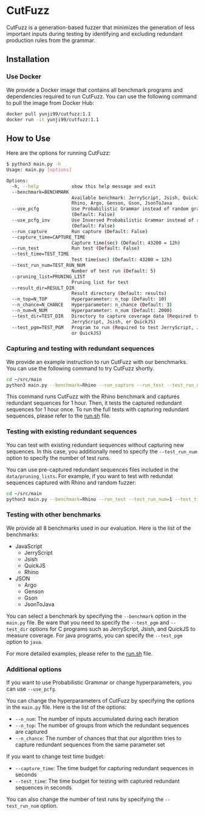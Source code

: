 # CutFuzz

CutFuzz is a generation-based fuzzer that minimizes the generation of less important inputs during testing by identifying and excluding redundant production rules from the grammar.
<!-- 논문 링크/파일 추가 -->

## Installation

### Use Docker

We provide a Docker image that contains all benchmark programs and dependencies required to run CutFuzz. You can use the following command to pull the image from Docker Hub:

```bash
docker pull yunji99/cutfuzz:1.1
docker run -it yunji99/cutfuzz:1.1
```

## How to Use

Here are the options for running CutFuzz:

```bash
$ python3 main.py -h
Usage: main.py [options]

Options:
  -h, --help            show this help message and exit
  --benchmark=BENCHMARK
                        Available benchmark: JerryScript, Jsish, QuickJS,
                        Rhino, Argo, Genson, Gson, JsonToJava
  --use_pcfg            Use Probabilistic Grammar instead of random grammar
                        (Default: False)
  --use_pcfg_inv        Use Inversed Probabilistic Grammar instead of random grammar
                        (Default: False)
  --run_capture         Run capture (Default: False)
  --capture_time=CAPTURE_TIME
                        Capture time(sec) (Default: 43200 = 12h)
  --run_test            Run test (Default: False)
  --test_time=TEST_TIME
                        Test time(sec) (Default: 43200 = 12h)
  --test_run_num=TEST_RUN_NUM
                        Number of test run (Default: 5)
  --pruning_list=PRUNING_LIST
                        Pruning list for test
  --result_dir=RESULT_DIR
                        Result directory (Default: results)
  --n_top=N_TOP         Hyperparameter: n_top (Default: 10)
  --n_chance=N_CHANCE   Hyperparameter: n_chance (Default: 3)
  --n_num=N_NUM         Hyperparameter: n_num (Default: 2000)
  --test_dir=TEST_DIR   Directory to capture coverage data (Required to test
                        JerryScript, Jsish, or QuickJS)
  --test_pgm=TEST_PGM   Program to run (Required to test JerryScript, Jsish,
                        or QuickJS)
```

### Capturing and testing with redundant sequences

We provide an example instruction to run CutFuzz with our benchmarks. You can use the following command to try CutFuzz shortly.

```bash
cd ~/src/main
python3 main.py --benchmark=Rhino --run_capture --run_test --test_run_num=1 --capture_time=3600 --test_time=3600 --test_pgm=java
```

This command runs CutFuzz with the Rhino benchmark and captures redundant sequences for 1 hour. Then, it tests the captured redundant sequences for 1 hour once.
To run the full tests with capturing redundant sequences, please refer to the [run.sh](src/main/run.sh) file.

### Testing with existing redundant sequences

You can test with existing redundant sequences without capturing new sequences. In this case, you additionally need to specify the ```--test_run_num``` option to specify the number of test runs.

You can use pre-captured redundant sequences files included in the ```data/pruning_lists```. For example, if you want to test with redundat sequences captured with Rhino and random fuzzer:

```bash
cd ~/src/main
python3 main.py --benchmark=Rhino --run_test --test_run_num=1 --test_time=3600 --test_pgm=java --pruning_list=../../data/pruning_lists/rhino_random.pickle
```

### Testing with other benchmarks

We provide all 8 benchmarks used in our evaluation. Here is the list of the benchmarks:

- JavaScript
  - JerryScript
  - Jsish
  - QuickJS
  - Rhino
- JSON
  - Argo
  - Genson
  - Gson
  - JsonToJava

You can select a benchmark by specifying the ```--benchmark``` option in the ```main.py``` file.
Be ware that you need to specify the ```--test_pgm``` and ```--test_dir``` options for C programs such as JerryScript, Jsish, and QuickJS to measure coverage.
For java programs, you can specify the ```--test_pgm``` option to ```java```.

For more detailed examples, please refer to the [run.sh](src/main/run.sh) file.

### Additional options

If you want to use Probabilistic Grammar or change hyperparameters, you can use ```--use_pcfg```.

You can change the hyperparameters of CutFuzz by specifying the options in the ```main.py``` file. Here is the list of the options:

- ```--n_num```: The number of inputs accumulated during each iteration
- ```--n_top```: The number of groups from which the redundant sequences are captured
- ```--n_chance```: The number of chances that that our algorithm tries to capture redundant sequences from the same parameter set

If you want to change test time budget:

- ```--capture_time```: The time budget for capturing redundant sequences in seconds
- ```--test_time```: The time budget for testing with captured redundant sequences in seconds

You can also change the number of test runs by specifying the ```--test_run_num``` option.
